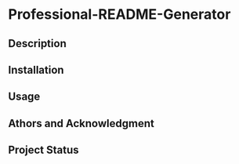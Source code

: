 # Professional-README-Generator

## Description

## Installation

## Usage

## Athors and Acknowledgment

## Project Status
